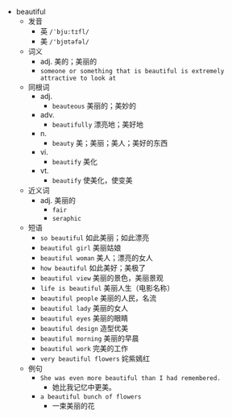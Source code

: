 - beautiful
  - 发音
    - 英 `/ˈbju:tɪfl/`
    - 美 `/'bjʊtəfəl/`
  - 词义
    - adj. 美的；美丽的
    - `someone or something that is beautiful is extremely attractive to look at`
  - 同根词
    - adj.
      - `beauteous` 美丽的；美妙的
    - adv.
      - `beautifully` 漂亮地；美好地
    - n.
      - `beauty` 美；美丽；美人；美好的东西
    - vi.
      - `beautify` 美化
    - vt.
      - `beautify` 使美化，使变美
  - 近义词
    - adj. 美丽的
      - `fair`
      - `seraphic`
  - 短语
    - `so beautiful` 如此美丽；如此漂亮 
    - `beautiful girl` 美丽姑娘 
    - `beautiful woman` 美人；漂亮的女人 
    - `how beautiful` 如此美好；美极了 
    - `beautiful view` 美丽的景色，美丽景观 
    - `life is beautiful` 美丽人生（电影名称） 
    - `beautiful people` 美丽的人民，名流 
    - `beautiful lady` 美丽的女人 
    - `beautiful eyes` 美丽的眼睛 
    - `beautiful design` 造型优美 
    - `beautiful morning` 美丽的早晨 
    - `beautiful work` 完美的工作 
    - `very beautiful flowers` 姹紫嫣红 
  - 例句
    - `She was even more beautiful than I had remembered.`
      - 她比我记忆中更美。
    - `a beautiful bunch of flowers`
      - 一束美丽的花

